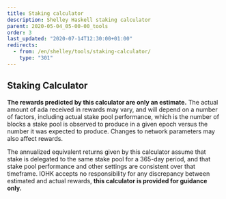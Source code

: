 ```yaml
---
title: Staking calculator
description: Shelley Haskell staking calculator
parent: 2020-05-04_05-00-00_tools
order: 3
last_updated: "2020-07-14T12:30:00+01:00"
redirects:
  - from: /en/shelley/tools/staking-calculator/
    type: "301"
---
```

## Staking Calculator

__The rewards predicted by this calculator are only an estimate.__ The actual amount of ada received in rewards may vary, and will depend on a number of factors, including actual stake pool performance, which is the number of blocks a stake pool is observed to produce in a given epoch versus the number it was expected to produce. Changes to network parameters may also affect rewards.

The annualized equivalent returns given by this calculator assume that stake is delegated to the same stake pool for a 365-day period, and that stake pool performance and other settings are consistent over that timeframe. IOHK accepts no responsibility for any discrepancy between estimated and actual rewards, __this calculator is provided for guidance only.__

<!-- include components/ShelleyHaskellStakingCalculator -->
